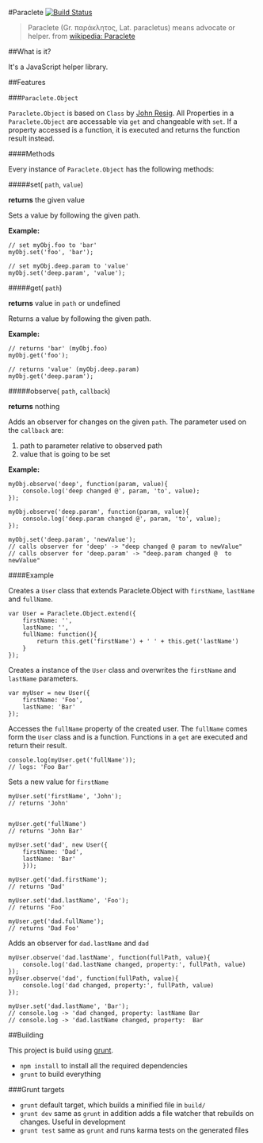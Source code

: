 #Paraclete [![Build Status](https://travis-ci.org/makepanic/paraclete.png)](https://travis-ci.org/makepanic/paraclete)

> Paraclete (Gr. παράκλητος, Lat. paracletus) means advocate or helper.
> from [wikipedia: Paraclete](http://en.wikipedia.org/wiki/Paraclete)

##What is it?

It's a JavaScript helper library.

##Features

###`Paraclete.Object`

`Paraclete.Object` is based on `Class` by [John Resig](http://ejohn.org/blog/simple-javascript-inheritance/).
All Properties in a `Paraclete.Object` are accessable via `get` and changeable with `set`.
If a property accessed is a function, it is executed and returns the function result instead.

####Methods

Every instance of `Paraclete.Object` has the following methods:

#####set( `path`, `value`)

__returns__ the given value

Sets a value by following the given path.

__Example:__

    // set myObj.foo to 'bar'
    myObj.set('foo', 'bar');

    // set myObj.deep.param to 'value'
    myObj.set('deep.param', 'value');

#####get( `path`)

__returns__ value in `path` or undefined

Returns a value by following the given path.

__Example:__

    // returns 'bar' (myObj.foo)
    myObj.get('foo');

    // returns 'value' (myObj.deep.param)
    myObj.get('deep.param');

#####observe( `path`, `callback`)

__returns__ nothing

Adds an observer for changes on the given `path`.
The parameter used on the `callback` are:

1. path to parameter relative to observed path
2. value that is going to be set

__Example:__

    myObj.observe('deep', function(param, value){
        console.log('deep changed @', param, 'to', value);
    });

    myObj.observe('deep.param', function(param, value){
        console.log('deep.param changed @', param, 'to', value);
    });

    myObj.set('deep.param', 'newValue');
    // calls observer for 'deep' -> "deep changed @ param to newValue"
    // calls observer for 'deep.param' -> "deep.param changed @  to newValue"

####Example

Creates a `User` class that extends Paraclete.Object with `firstName`, `lastName` and `fullName`.

    var User = Paraclete.Object.extend({
        firstName: '',
        lastName: '',
        fullName: function(){
            return this.get('firstName') + ' ' + this.get('lastName')
        }
    });

Creates a instance of the `User` class and overwrites the `firstName` and `lastName` parameters.

    var myUser = new User({
        firstName: 'Foo',
        lastName: 'Bar'
    });

Accesses the `fullName` property of the created user. The `fullName` comes form the `User` class and is a function.
Functions in a `get` are executed and return their result.

    console.log(myUser.get('fullName'));
    // logs: 'Foo Bar'

Sets a new value for `firstName`

    myUser.set('firstName', 'John');
    // returns 'John'


    myUser.get('fullName')
    // returns 'John Bar'

    myUser.set('dad', new User({
        firstName: 'Dad',
        lastName: 'Bar'
        }));

    myUser.get('dad.firstName');
    // returns 'Dad'

    myUser.set('dad.lastName', 'Foo');
    // returns 'Foo'

    myUser.get('dad.fullName');
    // returns 'Dad Foo'

Adds an observer for `dad.lastName` and `dad`

    myUser.observe('dad.lastName', function(fullPath, value){
        console.log('dad.lastName changed, property:', fullPath, value)
    });
    myUser.observe('dad', function(fullPath, value){
        console.log('dad changed, property:', fullPath, value)
    });

    myUser.set('dad.lastName', 'Bar');
    // console.log -> 'dad changed, property: lastName Bar
    // console.log -> 'dad.lastName changed, property:  Bar

##Building

This project is build using [grunt](http://gruntjs.com/).

- `npm install` to install all the required dependencies
- `grunt` to build everything

###Grunt targets

- `grunt` default target, which builds a minified file in `build/`
- `grunt dev` same as `grunt` in addition adds a file watcher that rebuilds on changes. Useful in development
- `grunt test` same as `grunt` and runs karma tests on the generated files
